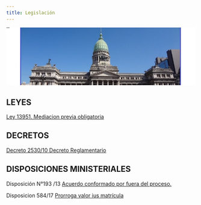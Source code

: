 ```yaml
---
title: Legislación
---
```

![](/images/uploads/congreso.jpg)



## LEYES

[Ley 13951. Mediacion previa obligatoria](/legislacion/legislacion/l-13951.html)

## DECRETOS

[Decreto 2530/10 Decreto Reglamentario](http://www.gob.gba.gov.ar/legislacion/legislacion/10-2530.html)

## DISPOSICIONES MINISTERIALES

Disposición N°193 /13 [Acuerdo conformado por fuera del proceso. ](/legislacion/acuerdo-conformado-por-fuera-del-proceso)

Disposicion 584/17 [Prorroga valor ius matrícula](/legislacion/disp-584-17-prorroga-valor-ius/index.html)
